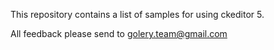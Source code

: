 This repository contains a list of samples for using ckeditor 5.


All feedback please send to golery.team@gmail.com